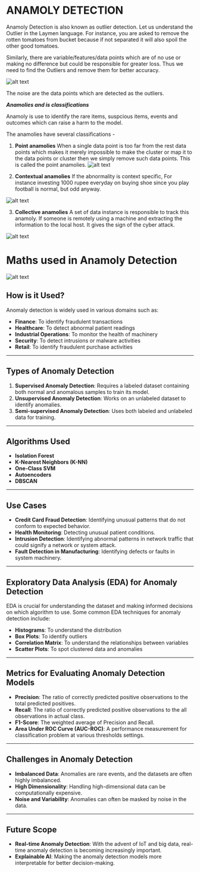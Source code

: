 # **ANAMOLY DETECTION**

 Anamoly Detection is also known as outlier detection. Let us understand the Outlier in the Laymen language. For instance, you are asked to remove the rotten tomatoes from bucket because if not separated it will also spoil the other good tomatoes.
 
Similarly, there are variable/features/data points which are of no use or making no difference but could be responsible for greater loss. Thus we need to find the Outliers and remove them for better accuracy.


![alt text](https://developer.mindsphere.io/apis/analytics-anomalydetection/images/DBSCAN.png)


The noise are the data points which are detected as the outliers.



***Anamolies and is classifications***

Anamoly is use to identify the rare items, suspcious items, events and outcomes which can raise a harm to the model.

The anamolies have several classifications - 

1. **Point anamolies**
    When a single data point is too far from the rest data points which makes it merely impossible to make the cluster or map it to the data points or cluster then we simply remove such data points. This is called the point anamolies.
![alt text](https://www.holehouse.org/mlclass/15_Anomaly_Detection_files/Image%20[2].png)

2. **Contextual anamolies**
    If the abnormality is context specific, For instance investing 1000 rupee everyday on buying shoe since you play football is normal, but odd anyway.

![alt text](https://encrypted-tbn0.gstatic.com/images?q=tbn:ANd9GcS3k8-YQ-IONhaaJUXT0kebMOi8_PmguyQNchMFYXgeWnIMHZSmjQ&s)

3. **Collective anamolies**
    A set of data instance is responsible to track this anamoly. If someone is remotely using a machine and extracting the information to the local host. It gives the sign of the cyber attack.

![alt text](https://i.stack.imgur.com/4ZArw.jpg)

# **Maths used in Anamoly Detection**

![alt text](https://image.slidesharecdn.com/anomalydetectionpart120150114-150121042933-conversion-gate01/95/anomaly-detection-part-1-12-638.jpg?cb=1421820000)


## How is it Used?

Anomaly detection is widely used in various domains such as:

- **Finance**: To identify fraudulent transactions
- **Healthcare**: To detect abnormal patient readings
- **Industrial Operations**: To monitor the health of machinery
- **Security**: To detect intrusions or malware activities
- **Retail**: To identify fraudulent purchase activities

---

## Types of Anomaly Detection

1. **Supervised Anomaly Detection**: Requires a labeled dataset containing both normal and anomalous samples to train its model.
2. **Unsupervised Anomaly Detection**: Works on an unlabeled dataset to identify anomalies.
3. **Semi-supervised Anomaly Detection**: Uses both labeled and unlabeled data for training.

---

## Algorithms Used

- **Isolation Forest**
- **K-Nearest Neighbors (K-NN)**
- **One-Class SVM**
- **Autoencoders**
- **DBSCAN**

---

## Use Cases

- **Credit Card Fraud Detection**: Identifying unusual patterns that do not conform to expected behavior.
- **Health Monitoring**: Detecting unusual patient conditions.
- **Intrusion Detection**: Identifying abnormal patterns in network traffic that could signify a network or system attack.
- **Fault Detection in Manufacturing**: Identifying defects or faults in system machinery.

---

## Exploratory Data Analysis (EDA) for Anomaly Detection

EDA is crucial for understanding the dataset and making informed decisions on which algorithm to use. Some common EDA techniques for anomaly detection include:

- **Histograms**: To understand the distribution
- **Box Plots**: To identify outliers
- **Correlation Matrix**: To understand the relationships between variables
- **Scatter Plots**: To spot clustered data and anomalies

---

## Metrics for Evaluating Anomaly Detection Models

- **Precision**: The ratio of correctly predicted positive observations to the total predicted positives.
- **Recall**: The ratio of correctly predicted positive observations to the all observations in actual class.
- **F1-Score**: The weighted average of Precision and Recall.
- **Area Under ROC Curve (AUC-ROC)**: A performance measurement for classification problem at various thresholds settings.

---

## Challenges in Anomaly Detection

- **Imbalanced Data**: Anomalies are rare events, and the datasets are often highly imbalanced.
- **High Dimensionality**: Handling high-dimensional data can be computationally expensive.
- **Noise and Variability**: Anomalies can often be masked by noise in the data.

---

## Future Scope

- **Real-time Anomaly Detection**: With the advent of IoT and big data, real-time anomaly detection is becoming increasingly important.
- **Explainable AI**: Making the anomaly detection models more interpretable for better decision-making.

